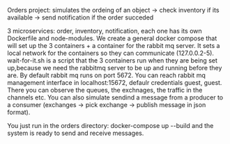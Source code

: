 Orders project: simulates the ordeing of an object -> check inventory if its available -> send notification if the order succeded

3 microservices: order, inventory, notification, each one has its own Dockerfile and node-modules. We create a general docker compose that will set up the 3 containers + a container for the rabbit mq server. It sets a local network for the containers so they can communicate (127.0.0.2-5).
wait-for-it.sh is a script that the 3 containers run when they are being set up,because we need the rabbitmq server to be up and running before they are.
By default rabbit mq runs on port 5672. You can reach rabbit mq management interface in localhost:15672, defaulr credentials guest, guest. There you can observe the queues, the exchnages, the traffic in the channels etc. You can also simulate sendind a message from a producer to a consumer (exchanges -> pick exchange -> publish message in json format).

You just run in the orders directory: docker-compose up --build  and the system is ready to send and receive messages.

